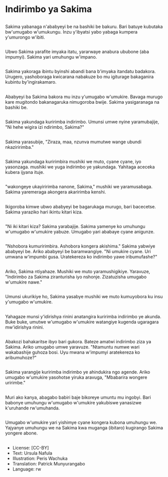 # Indirimbo ya Sakima

##
Sakima yabanaga n'ababyeyi be na bashiki be bakuru. Bari batuye kubutaka bw'umugabo w'umukungu. Inzu y'ibyatsi yabo yabaga kumpera y'umurongo w'ibiti.

##
Ubwo Sakima yarafite imyaka itatu, yararwaye anabura ububone (aba impumyi). Sakima yari umuhungu w'impano.

##
Sakima yakoraga ibintu byinshi abandi bana b'imyaka itandatu badakora. Urugero, yashoboraga kwicarana nabakuze bo mu igiturage bakaganira kubintu by'ingirakamaro.

##
Ababyeyi ba Sakima bakora mu inzu y'umugabo w'umukire. Bavaga murugo kare mugitondo bakanagaruka nimugoroba bwije. Sakima yasigaranaga na bashiki be.

##
Sakima yakundaga kuririmba indirimbo. Umunsi umwe nyine yaramubajije, "Ni hehe wigira izi ndirimbo, Sakima?"

##
Sakima yarasubije, "Ziraza, maa, nzunva mumutwe wange ubundi nkaziririmba."

##
Sakima yakundaga kuririmbira mushiki we muto, cyane cyane, iyo yasonzaga. mushiki we yuga indirimbo ye yakundaga. Yahitaga aceceka kubera ijyana ituje.

##
"wakongeye ukayiririmba nanone, Sakima," mushiki we yaramusabaga. Sakima yaremeraga akongera akaririmba kenshi.

##
Ikigoroba kimwe ubwo ababyeyi be bagarukaga murugo, bari bacecetse. Sakima yaraziko hari ikintu kitari kiza.

##
"Ni iki kitari kiza? Sakima yarabajije. Sakima yamenye ko umuhungu w'umugabo w'umukire yabuze. Umugabo yari ababaye cyane anigunze.

##
"Nshobora kumuririmbira. Ashobora kongera akishima." Sakima yabwiye ababyeyi be. Ariko ababyeyi be baramwangiye. "Ni umukire cyane. Uri umwana w'impumbi gusa. Uratekereza ko indirimbo yawe iribumufashe?"

##
Ariko, Sakima ntiyahaze. Mushiki we muto yaramushigikiye. Yaravuze, "Indirimbo za Sakima ziranturisha iyo nshonje. Zizatuzisha umugabo w'umukire nawe."

##
Umunsi ukurikiye ho, Sakima yasabye mushiki we muto kumuyobora ku insu y'umugabo w'umukire.

##
Yahagaze munsi y'idirishya rinini anatangira kuririmba indirimbo ye akunda. Buke buke, umutwe w'umugabo w'umukire watangiye kugenda ugaragara mw'idirishya rinini.

##
Abakozi bahakaritse ibyo bari gukora. Bateze amatwi indirimbo ziza ya Sakima. Ariko umugabo umwe yaravuze. "Ntamuntu numwe wari wakabashije guhoza bosi. Uyu mwana w'impumyi aratekereza ko aribumuhoze?"

##
Sakima yarangije kuririmba indirimbo ye ahindukira ngo agende. Ariko umugabo w'umukire yasohotse yiruka aravuga, "Mbabarira wongere uririmbe."

##
Muri ako kanya, abagabo babiri baje bikoreye umuntu mu ingobyi. Bari babonye umuhungu w'umugabo w'umukire yakubiswe yanasizwe k'uruhande rw'umuhanda.

##
Umugabo w'umukire yari yishimye cyane kongera kubona umuhungu we. Yajyanye umuhungu we na Sakima kwa muganga (ibitaro) kugirango Sakima yongere abone.

##
* License: [CC-BY]
* Text: Ursula Nafula
* Illustration: Peris Wachuka
* Translation: Patrick Munyurangabo
* Language: rw
